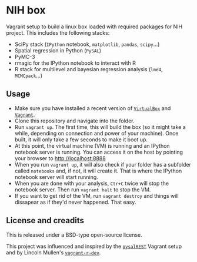 # NIH box

Vagrant setup to build a linux box loaded with required packages for NIH
project. This includes the following stacks:

* SciPy stack (`IPython` notebook, `matplotlib`, `pandas`, `scipy`...)
* Spatial regression in Python (`PySAL`)
* PyMC-3
* rmagic for the IPython notebook to interact with R
* R stack for multilevel and bayesian regression analysis (`lme4`,
  `MCMCpack`...)

## Usage

* Make sure you have installed a recent version of
  [`VirtualBox`](https://www.virtualbox.org/) and
  [`Vagrant`](https://www.vagrantup.com/).
* Clone this repository and navigate into the folder.
* Run `vagrant up`. The first time, this will build the box (so it might take
  a while, depending on connection and power of your machine). Once built, it
  will only take a few seconds to make it boot up.
* At this point, the virtual machine (VM) is running and an IPython notebook server
  is running. You can access it on the host by pointing your browser to
  [http://localhost:8888](http://localhost:8888)
* When you run `vagrant up`, it will also check if your folder has a subfolder
  called `notebooks` and, if not, it will create it. That is where the
  IPython notebook server will start running.
* When you are done with your analysis, `Ctr+C` twice will stop the notebook
  server. Then run `vagrant halt` to stop the VM.
* If you want to get rid of the VM, run `vagrant destroy` and things will
  dissapear as if they'd never happened. That easy.

## License and creadits

This is released under a BSD-type open-source license. 

This project was influenced and inspired by the
[`pysalREST`](https://github.com/pysal/pysalREST/tree/master/Vagrant) Vagrant
setup and by Lincoln Mullen's
[`vagrant-r-dev`](https://github.com/lmullen/vagrant-r-dev).
